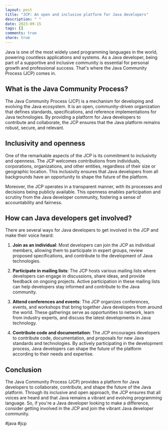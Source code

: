 ```yaml
---
layout: post
title: "JCP: An open and inclusive platform for Java developers"
description: " "
date: 2023-09-15
tags: []
comments: true
share: true
---
```


Java is one of the most widely used programming languages in the world, powering countless applications and systems. As a Java developer, being part of a supportive and inclusive community is essential for personal growth and professional success. That's where the Java Community Process (JCP) comes in.

## What is the Java Community Process?

The Java Community Process (JCP) is a mechanism for developing and evolving the Java ecosystem. It is an open, community-driven organization that defines standards, specifications, and reference implementations for Java technologies. By providing a platform for Java developers to contribute and collaborate, the JCP ensures that the Java platform remains robust, secure, and relevant.

## Inclusivity and openness

One of the remarkable aspects of the JCP is its commitment to inclusivity and openness. The JCP welcomes contributions from individuals, corporations, organizations, and other entities, regardless of their size or geographic location. This inclusivity ensures that Java developers from all backgrounds have an opportunity to shape the future of the platform.

Moreover, the JCP operates in a transparent manner, with its processes and decisions being publicly available. This openness enables participation and scrutiny from the Java developer community, fostering a sense of accountability and fairness.

## How can Java developers get involved?

There are several ways for Java developers to get involved in the JCP and make their voice heard:

1. **Join as an individual**: Most developers can join the JCP as individual members, allowing them to participate in expert groups, review proposed specifications, and contribute to the development of Java technologies.

2. **Participate in mailing lists**: The JCP hosts various mailing lists where developers can engage in discussions, share ideas, and provide feedback on ongoing projects. Active participation in these mailing lists can help developers stay informed and contribute to the Java community.

3. **Attend conferences and events**: The JCP organizes conferences, events, and workshops that bring together Java developers from around the world. These gatherings serve as opportunities to network, learn from industry experts, and discuss the latest developments in Java technology.

4. **Contribute code and documentation**: The JCP encourages developers to contribute code, documentation, and proposals for new Java standards and technologies. By actively participating in the development process, Java developers can shape the future of the platform according to their needs and expertise.

## Conclusion

The Java Community Process (JCP) provides a platform for Java developers to collaborate, contribute, and shape the future of the Java platform. Through its inclusive and open approach, the JCP ensures that all voices are heard and that Java remains a vibrant and evolving programming language. So, if you're a Java developer looking to make a difference, consider getting involved in the JCP and join the vibrant Java developer community.

#java #jcp